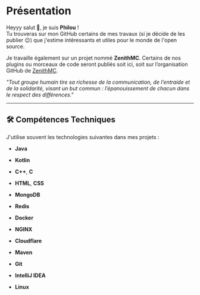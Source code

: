 # Présentation  

Heyyy salut 👋, je suis **Philou** !  
Tu trouveras sur mon GitHub certains de mes travaux (si je décide de les publier 😉) que j'estime intéressants et utiles pour le monde de l'open source.  

Je travaille également sur un projet nommé **ZenithMC**. Certains de nos plugins ou morceaux de code seront publiés soit ici, soit sur l’organisation GitHub de [ZenithMC](https://github.com/ZenithMCDev). 

*"Tout groupe humain tire sa richesse de la communication, de l’entraide et de la solidarité, visant un but commun : l’épanouissement de chacun dans le respect des différences."*  

---

## 🛠️ Compétences Techniques

J'utilise souvent les technologies suivantes dans mes projets : 

- **Java**
- **Kotlin**
- **C++**, **C**
- **HTML**, **CSS**

- **MongoDB**
- **Redis**

- **Docker**
- **NGINX**
- **Cloudflare**

- **Maven**
- **Git**
- **IntelliJ IDEA**
- **Linux**

